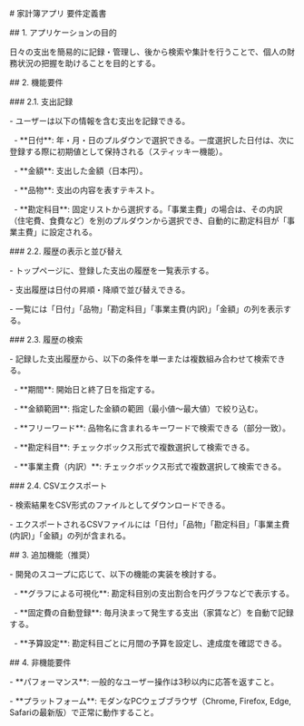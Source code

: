 \# 家計簿アプリ 要件定義書



\## 1. アプリケーションの目的

日々の支出を簡易的に記録・管理し、後から検索や集計を行うことで、個人の財務状況の把握を助けることを目的とする。



\## 2. 機能要件



\### 2.1. 支出記録

\- ユーザーは以下の情報を含む支出を記録できる。

&nbsp; - \*\*日付\*\*: 年・月・日のプルダウンで選択できる。一度選択した日付は、次に登録する際に初期値として保持される（スティッキー機能）。

&nbsp; - \*\*金額\*\*: 支出した金額（日本円）。

&nbsp; - \*\*品物\*\*: 支出の内容を表すテキスト。

&nbsp; - \*\*勘定科目\*\*: 固定リストから選択する。「事業主費」の場合は、その内訳（住宅費、食費など）を別のプルダウンから選択でき、自動的に勘定科目が「事業主費」に設定される。



\### 2.2. 履歴の表示と並び替え

\- トップページに、登録した支出の履歴を一覧表示する。

\- 支出履歴は日付の昇順・降順で並び替えできる。

\- 一覧には「日付」「品物」「勘定科目」「事業主費(内訳)」「金額」の列を表示する。



\### 2.3. 履歴の検索

\- 記録した支出履歴から、以下の条件を単一または複数組み合わせて検索できる。

&nbsp; - \*\*期間\*\*: 開始日と終了日を指定する。

&nbsp; - \*\*金額範囲\*\*: 指定した金額の範囲（最小値〜最大値）で絞り込む。

&nbsp; - \*\*フリーワード\*\*: 品物名に含まれるキーワードで検索できる（部分一致）。

&nbsp; - \*\*勘定科目\*\*: チェックボックス形式で複数選択して検索できる。

&nbsp; - \*\*事業主費（内訳）\*\*: チェックボックス形式で複数選択して検索できる。



\### 2.4. CSVエクスポート

\- 検索結果をCSV形式のファイルとしてダウンロードできる。

\- エクスポートされるCSVファイルには「日付」「品物」「勘定科目」「事業主費(内訳)」「金額」の列が含まれる。



\## 3. 追加機能（推奨）

\- 開発のスコープに応じて、以下の機能の実装を検討する。

&nbsp; - \*\*グラフによる可視化\*\*: 勘定科目別の支出割合を円グラフなどで表示する。

&nbsp; - \*\*固定費の自動登録\*\*: 毎月決まって発生する支出（家賃など）を自動で記録する。

&nbsp; - \*\*予算設定\*\*: 勘定科目ごとに月間の予算を設定し、達成度を確認できる。



\## 4. 非機能要件

\- \*\*パフォーマンス\*\*: 一般的なユーザー操作は3秒以内に応答を返すこと。

\- \*\*プラットフォーム\*\*: モダンなPCウェブブラウザ（Chrome, Firefox, Edge, Safariの最新版）で正常に動作すること。

